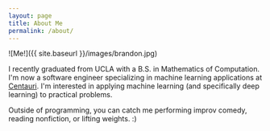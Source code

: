 ```yaml
---
layout: page
title: About Me
permalink: /about/
---
```

![Me!]({{ site.baseurl }}/images/brandon.jpg)

I recently graduated from UCLA with a B.S. in Mathematics of Computation. I'm now a software engineer
specializing in machine learning applications at [Centauri](https://www.centauricorp.com/). I'm interested 
in applying machine learning (and specifically deep learning) to practical problems.

Outside of programming, you can catch me performing improv comedy, reading nonfiction, or lifting weights. :)
